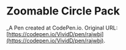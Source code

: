 # Zoomable Circle Pack
 _A Pen created at CodePen.io. Original URL: [https://codepen.io/VividD/pen/rajwbj](https://codepen.io/VividD/pen/rajwbj).

 